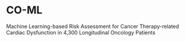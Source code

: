 # CO-ML
Machine Learning-based Risk Assessment for Cancer Therapy-related Cardiac Dysfunction in 4,300 Longitudinal Oncology Patients
